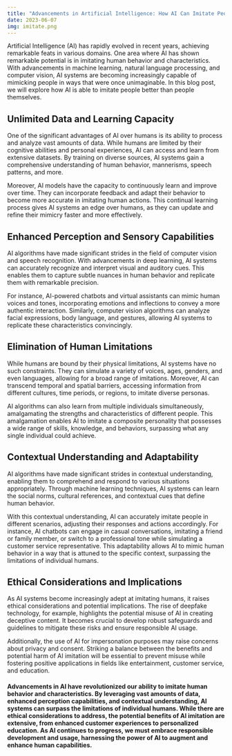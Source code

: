 ```yaml
---
title: "Advancements in Artificial Intelligence: How AI Can Imitate People Better Than People Themselves"
date: 2023-06-07
img: imitate.png
---
```

Artificial Intelligence (AI) has rapidly evolved in recent years, achieving remarkable feats in various domains. One area where AI has shown remarkable potential is in imitating human behavior and characteristics. With advancements in machine learning, natural language processing, and computer vision, AI systems are becoming increasingly capable of mimicking people in ways that were once unimaginable. In this blog post, we will explore how AI is able to imitate people better than people themselves.

## Unlimited Data and Learning Capacity
One of the significant advantages of AI over humans is its ability to process and analyze vast amounts of data. While humans are limited by their cognitive abilities and personal experiences, AI can access and learn from extensive datasets. By training on diverse sources, AI systems gain a comprehensive understanding of human behavior, mannerisms, speech patterns, and more.

Moreover, AI models have the capacity to continuously learn and improve over time. They can incorporate feedback and adapt their behavior to become more accurate in imitating human actions. This continual learning process gives AI systems an edge over humans, as they can update and refine their mimicry faster and more effectively.

## Enhanced Perception and Sensory Capabilities
AI algorithms have made significant strides in the field of computer vision and speech recognition. With advancements in deep learning, AI systems can accurately recognize and interpret visual and auditory cues. This enables them to capture subtle nuances in human behavior and replicate them with remarkable precision.

For instance, AI-powered chatbots and virtual assistants can mimic human voices and tones, incorporating emotions and inflections to convey a more authentic interaction. Similarly, computer vision algorithms can analyze facial expressions, body language, and gestures, allowing AI systems to replicate these characteristics convincingly.

## Elimination of Human Limitations
While humans are bound by their physical limitations, AI systems have no such constraints. They can simulate a variety of voices, ages, genders, and even languages, allowing for a broad range of imitations. Moreover, AI can transcend temporal and spatial barriers, accessing information from different cultures, time periods, or regions, to imitate diverse personas.

AI algorithms can also learn from multiple individuals simultaneously, amalgamating the strengths and characteristics of different people. This amalgamation enables AI to imitate a composite personality that possesses a wide range of skills, knowledge, and behaviors, surpassing what any single individual could achieve.

## Contextual Understanding and Adaptability
AI algorithms have made significant strides in contextual understanding, enabling them to comprehend and respond to various situations appropriately. Through machine learning techniques, AI systems can learn the social norms, cultural references, and contextual cues that define human behavior.

With this contextual understanding, AI can accurately imitate people in different scenarios, adjusting their responses and actions accordingly. For instance, AI chatbots can engage in casual conversations, imitating a friend or family member, or switch to a professional tone while simulating a customer service representative. This adaptability allows AI to mimic human behavior in a way that is attuned to the specific context, surpassing the limitations of individual humans.

## Ethical Considerations and Implications
As AI systems become increasingly adept at imitating humans, it raises ethical considerations and potential implications. The rise of deepfake technology, for example, highlights the potential misuse of AI in creating deceptive content. It becomes crucial to develop robust safeguards and guidelines to mitigate these risks and ensure responsible AI usage.

Additionally, the use of AI for impersonation purposes may raise concerns about privacy and consent. Striking a balance between the benefits and potential harm of AI imitation will be essential to prevent misuse while fostering positive applications in fields like entertainment, customer service, and education.

#### Advancements in AI have revolutionized our ability to imitate human behavior and characteristics. By leveraging vast amounts of data, enhanced perception capabilities, and contextual understanding, AI systems can surpass the limitations of individual humans. While there are ethical considerations to address, the potential benefits of AI imitation are extensive, from enhanced customer experiences to personalized education. As AI continues to progress, we must embrace responsible development and usage, harnessing the power of AI to augment and enhance human capabilities.